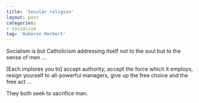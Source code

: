 ```yaml
---
title: 'Secular religion'
layout: post
categories:
- socialism
tag: 'Auberon Herbert'
---
```


Socialism is but Catholicism addressing itself not to the soul but to the sense of men …  
   
\[Each implores you to\] accept authority, accept the force which it employs,  
resign yourself to all-powerful managers, give up the free choice and the free act …

They both seek to sacrifice man.